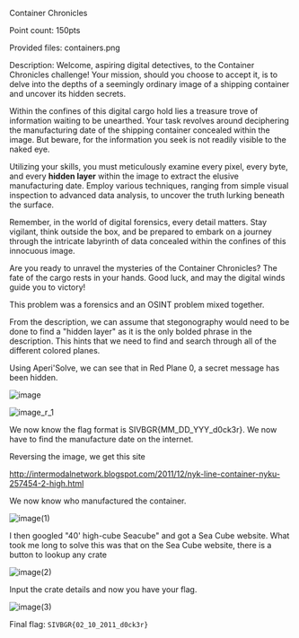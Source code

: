 Container Chronicles

Point count: 150pts

Provided files: containers.png

Description: Welcome, aspiring digital detectives, to the Container Chronicles challenge! Your mission, should you choose to accept it, is to delve into the depths of a seemingly ordinary image of a shipping container and uncover its hidden secrets.

Within the confines of this digital cargo hold lies a treasure trove of information waiting to be unearthed. Your task revolves around deciphering the manufacturing date of the shipping container concealed within the image. But beware, for the information you seek is not readily visible to the naked eye.

Utilizing your skills, you must meticulously examine every pixel, every byte, and every **hidden layer** within the image to extract the elusive manufacturing date. Employ various techniques, ranging from simple visual inspection to advanced data analysis, to uncover the truth lurking beneath the surface.

Remember, in the world of digital forensics, every detail matters. Stay vigilant, think outside the box, and be prepared to embark on a journey through the intricate labyrinth of data concealed within the confines of this innocuous image.

Are you ready to unravel the mysteries of the Container Chronicles? The fate of the cargo rests in your hands. Good luck, and may the digital winds guide you to victory!


This problem was a forensics and an OSINT problem mixed together.

From the description, we can assume that stegonography would need to be done to find a "hidden layer" as it is the only bolded phrase in the description. This hints that we need to find and search through all of the different colored planes.

Using Aperi'Solve, we can see that in Red Plane 0, a secret message has been hidden.


![image](https://github.com/sa1181405/pbchocolate-private-writeup-making/assets/170969470/93bb5d82-277b-4685-8d6c-fb0bc62eb22b)

![image_r_1](https://github.com/sa1181405/pbchocolate-private-writeup-making/assets/170969470/3d658c60-c1e7-43b0-8720-80e85d259caa)


We now know the flag format is SIVBGR{MM_DD_YYY_d0ck3r}. We now have to find the manufacture date on the internet.

Reversing the image, we get this site

http://intermodalnetwork.blogspot.com/2011/12/nyk-line-container-nyku-257454-2-high.html

We now know who manufactured the container.


![image(1)](https://github.com/sa1181405/pbchocolate-private-writeup-making/assets/170969470/85570144-dc3e-4263-9d56-1823c4dfc514)


I then googled "40' high-cube Seacube" and got a Sea Cube website. What took me long to solve this was that on the Sea Cube website, there is a button to lookup any crate

![image(2)](https://github.com/sa1181405/pbchocolate-private-writeup-making/assets/170969470/4e18e0e5-8cc9-4e70-b9c7-31798be34bdf)

Input the crate details and now you have your flag.

![image(3)](https://github.com/sa1181405/pbchocolate-private-writeup-making/assets/170969470/152a1403-9019-455c-8517-316921c3bfce)

Final flag: `SIVBGR{02_10_2011_d0ck3r}`
